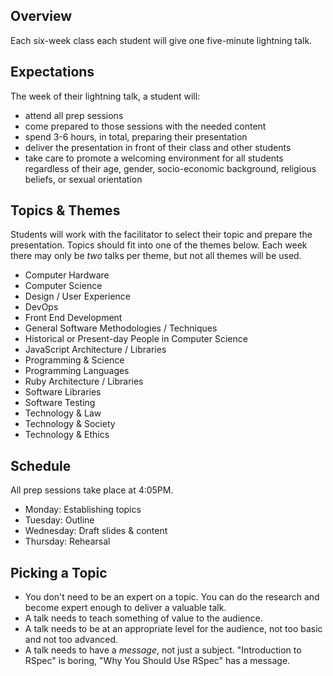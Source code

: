 ## Overview

Each six-week class each student will give one five-minute lightning talk.

## Expectations

The week of their lightning talk, a student will:

* attend all prep sessions
* come prepared to those sessions with the needed content
* spend 3-6 hours, in total, preparing their presentation
* deliver the presentation in front of their class and other students
* take care to promote a welcoming environment for all students regardless of their age, gender, socio-economic background, religious beliefs, or sexual orientation

## Topics & Themes

Students will work with the facilitator to select their topic and prepare the presentation. Topics should fit into one of the themes below. Each week there may only be *two* talks per theme, but not all themes will be used.

* Computer Hardware
* Computer Science
* Design / User Experience
* DevOps
* Front End Development
* General Software Methodologies / Techniques
* Historical or Present-day People in Computer Science
* JavaScript Architecture / Libraries
* Programming & Science
* Programming Languages
* Ruby Architecture / Libraries
* Software Libraries
* Software Testing
* Technology & Law
* Technology & Society
* Technology & Ethics

## Schedule

All prep sessions take place at 4:05PM.

* Monday: Establishing topics
* Tuesday: Outline
* Wednesday: Draft slides & content
* Thursday: Rehearsal

## Picking a Topic

* You don't need to be an expert on a topic. You can do the research and become expert enough to deliver a valuable talk.
* A talk needs to teach something of value to the audience.
* A talk needs to be at an appropriate level for the audience, not too basic and not too advanced.
* A talk needs to have a *message*, not just a subject. "Introduction to RSpec" is boring, "Why You Should Use RSpec" has a message.
